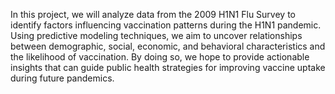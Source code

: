 In this project, we will analyze data from the 2009 H1N1 Flu Survey to identify factors influencing vaccination patterns during the H1N1 pandemic. Using predictive modeling techniques, we aim to uncover relationships between demographic, social, economic, and behavioral characteristics and the likelihood of vaccination. By doing so, we hope to provide actionable insights that can guide public health strategies for improving vaccine uptake during future pandemics.
